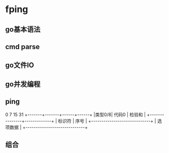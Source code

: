 # fping

## go基本语法

## cmd parse

## go文件IO

## go并发编程

## ping
0       7      15            31
+-------+-------+------+------+
|类型0/8| 代码0  |   检验和      |
+---------------+-------------+
|    标识符      |     序号     |
+-----------------------------+
|         选项数据              |
+-----------------------------+

## 组合
